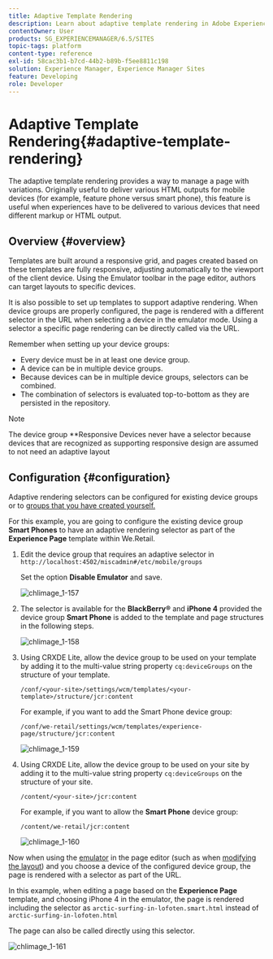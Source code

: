 ```yaml
---
title: Adaptive Template Rendering
description: Learn about adaptive template rendering in Adobe Experience Manager.
contentOwner: User
products: SG_EXPERIENCEMANAGER/6.5/SITES
topic-tags: platform
content-type: reference
exl-id: 58cac3b1-b7cd-44b2-b89b-f5ee8811c198
solution: Experience Manager, Experience Manager Sites
feature: Developing
role: Developer
---
```

# Adaptive Template Rendering{#adaptive-template-rendering}

The adaptive template rendering provides a way to manage a page with variations. Originally useful to deliver various HTML outputs for mobile devices (for example, feature phone versus smart phone), this feature is useful when experiences have to be delivered to various devices that need different markup or HTML output.

## Overview {#overview}

Templates are built around a responsive grid, and pages created based on these templates are fully responsive, adjusting automatically to the viewport of the client device. Using the Emulator toolbar in the page editor, authors can target layouts to specific devices.

It is also possible to set up templates to support adaptive rendering. When device groups are properly configured, the page is rendered with a different selector in the URL when selecting a device in the emulator mode. Using a selector a specific page rendering can be directly called via the URL.

Remember when setting up your device groups:

* Every device must be in at least one device group.
* A device can be in multiple device groups.
* Because devices can be in multiple device groups, selectors can be combined.
* The combination of selectors is evaluated top-to-bottom as they are persisted in the repository.

>[!NOTE]
>
>The device group **Responsive Devices never have a selector because devices that are recognized as supporting responsive design are assumed to not need an adaptive layout

## Configuration {#configuration}

Adaptive rendering selectors can be configured for existing device groups or to [groups that you have created yourself.](/help/sites-developing/mobile.md#device-groups)

For this example, you are going to configure the existing device group **Smart Phones** to have an adaptive rendering selector as part of the **Experience Page** template within We.Retail.

1. Edit the device group that requires an adaptive selector in `http://localhost:4502/miscadmin#/etc/mobile/groups`

   Set the option **Disable Emulator** and save.

   ![chlimage_1-157](assets/chlimage_1-157.png)

1. The selector is available for the **BlackBerry&reg;** and **iPhone 4** provided the device group **Smart Phone** is added to the template and page structures in the following steps.

   ![chlimage_1-158](assets/chlimage_1-158.png)

1. Using CRXDE Lite, allow the device group to be used on your template by adding it to the multi-value string property `cq:deviceGroups` on the structure of your template.

   `/conf/<your-site>/settings/wcm/templates/<your-template>/structure/jcr:content`

   For example, if you want to add the Smart Phone device group:

   `/conf/we-retail/settings/wcm/templates/experience-page/structure/jcr:content`

   ![chlimage_1-159](assets/chlimage_1-159.png)

1. Using CRXDE Lite, allow the device group to be used on your site by adding it to the multi-value string property `cq:deviceGroups` on the structure of your site.

   `/content/<your-site>/jcr:content`

   For example, if you want to allow the **Smart Phone** device group:

   `/content/we-retail/jcr:content`

   ![chlimage_1-160](assets/chlimage_1-160.png)

Now when using the [emulator](/help/sites-authoring/responsive-layout.md#layout-definitions-device-emulation-and-breakpoints) in the page editor (such as when [modifying the layout](/help/sites-authoring/responsive-layout.md)) and you choose a device of the configured device group, the page is rendered with a selector as part of the URL.

In this example, when editing a page based on the **Experience Page** template, and choosing iPhone 4 in the emulator, the page is rendered including the selector as `arctic-surfing-in-lofoten.smart.html` instead of `arctic-surfing-in-lofoten.html`

The page can also be called directly using this selector.

![chlimage_1-161](assets/chlimage_1-161.png)
